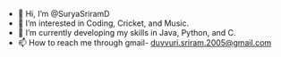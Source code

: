 - 👋 Hi, I’m @SuryaSriramD
- 👀 I’m interested in Coding, Cricket, and Music.
- 🌱 I’m currently developing my skills in Java, Python, and C.
- 📫 How to reach me through gmail- duvvuri.sriram.2005@gmail.com


